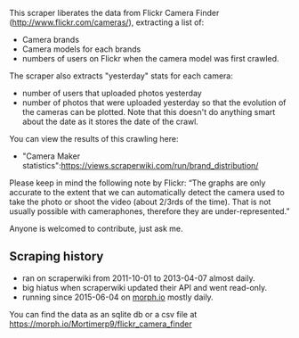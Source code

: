 This scraper liberates the data from Flickr Camera Finder (http://www.flickr.com/cameras/), extracting a list of:
* Camera brands
* Camera models for each brands
* numbers of users on Flickr when  the camera model was first crawled.

The scraper also extracts "yesterday" stats for each camera:
* number of users that uploaded photos yesterday
* number of photos that were uploaded yesterday
so that the evolution of the cameras can be plotted. Note that this doesn't do anything smart about the date as it stores the date of the crawl.

You can view the results of this crawling here:
* "Camera Maker statistics":https://views.scraperwiki.com/run/brand_distribution/

Please keep in mind the following note by Flickr:
“The graphs are only accurate to the extent that we can automatically detect the camera used to take the photo or shoot the video (about 2/3rds of the time). That is not usually possible with cameraphones, therefore they are under-represented.”

Anyone is welcomed to contribute, just ask me.

Scraping history
---------

- ran on scraperwiki from 2011-10-01 to 2013-04-07 almost daily.
- big hiatus when scraperwiki updated their API and went read-only.
- running since 2015-06-04 on [morph.io](morph.io/Mortimerp9/flickr_camera_finder) mostly daily.

You can find the data as an sqlite db or a csv file at https://morph.io/Mortimerp9/flickr_camera_finder

